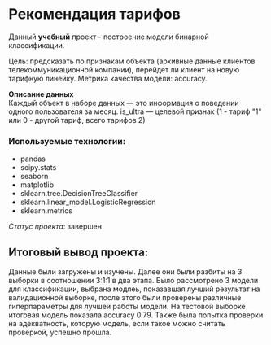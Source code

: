 # Рекомендация тарифов

Данный **учебный** проект - построение модели бинарной классификации.

Цель: предсказать по признакам объекта (архивные данные клиентов телекоммуникационной компании), перейдет ли клиент на новую тарифную линейку. Метрика качества модели: accuracy.

**Описание данных**  
Каждый объект в наборе данных — это информация о поведении одного пользователя за месяц. 
is_ultra — целевой признак (1 - тариф "1" или 0 - другой тариф, всего тарифов 2)
  


### Используемые технологии:

* pandas
* scipy.stats
* seaborn
* matplotlib
* sklearn.tree.DecisionTreeClassifier
* sklearn.linear_model.LogisticRegression
* sklearn.metrics

*Статус проекта*: завершен

## Итоговый вывод проекта: 

Данные были загружены и изучены. Далее они были разбиты на 3 выборки в соотношении 3:1:1 в два этапа. Было рассмотрено 3 модели для классификации, выбрана модлеь, показавшая лучший результат на валидационной выборке, после этого были проверены различные гиперпараметры для лучшей работы модели. На тестовой выборке итоговая модель показала accuracy 0.79. 
Также была попытка проверки на адекватность, которую модель, если такое можно считать проверкой, успешно прошла. 